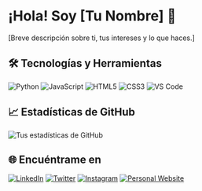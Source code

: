 # ¡Hola! Soy [Tu Nombre] 👋

[Breve descripción sobre ti, tus intereses y lo que haces.]

## 🛠️ Tecnologías y Herramientas

![Python](https://img.shields.io/badge/-Python-333333?style=flat&logo=python)
![JavaScript](https://img.shields.io/badge/-JavaScript-333333?style=flat&logo=javascript)
![HTML5](https://img.shields.io/badge/-HTML5-333333?style=flat&logo=html5)
![CSS3](https://img.shields.io/badge/-CSS3-333333?style=flat&logo=css3)
![VS Code](https://img.shields.io/badge/-VS%20Code-333333?style=flat&logo=visual-studio-code)

## 📈 Estadísticas de GitHub

![Tus estadísticas de GitHub](https://github-readme-stats.vercel.app/api?username=IDGS-801-22002360&show_icons=true&theme=radical)

## 🌐 Encuéntrame en

[![LinkedIn](https://img.shields.io/badge/-LinkedIn-0077B5?style=flat&logo=linkedin&logoColor=white)](https://www.linkedin.com/in/tu-usuario/)
[![Twitter](https://img.shields.io/badge/-Twitter-1DA1F2?style=flat&logo=twitter&logoColor=white)](https://twitter.com/tu-usuario)
[![Instagram](https://img.shields.io/badge/-Instagram-E4405F?style=flat&logo=instagram&logoColor=white)](https://www.instagram.com/tu-usuario/)
[![Personal Website](https://img.shields.io/badge/-Website-000000?style=flat&logo=About.me&logoColor=white)](https://tu-sitio-web.com)


<!---
IDGS-801-22002360/IDGS-801-22002360 is a ✨ special ✨ repository because its `README.md` (this file) appears on your GitHub profile.
You can click the Preview link to take a look at your changes.
--->

